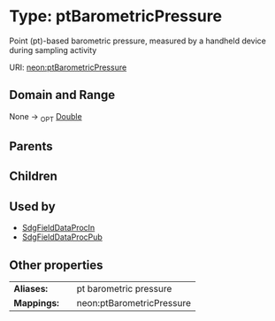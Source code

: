 
# Type: ptBarometricPressure


Point (pt)-based barometric pressure, measured by a handheld device during sampling activity

URI: [neon:ptBarometricPressure](https://data.neonscience.org/ptBarometricPressure)


## Domain and Range

None ->  <sub>OPT</sub> [Double](types/Double.md)

## Parents


## Children


## Used by

 * [SdgFieldDataProcIn](SdgFieldDataProcIn.md)
 * [SdgFieldDataProcPub](SdgFieldDataProcPub.md)

## Other properties

|  |  |  |
| --- | --- | --- |
| **Aliases:** | | pt barometric pressure |
| **Mappings:** | | neon:ptBarometricPressure |

